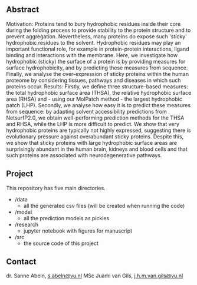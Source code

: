 ## Abstract

Motivation: Proteins tend to bury hydrophobic residues inside their core during the folding process to provide stability to the protein structure and to prevent aggregation. Nevertheless, many proteins do expose such 'sticky' hydrophobic residues to the solvent. Hydrophobic residues may play an important functional role, for example in protein-protein interactions, ligand binding and interactions with the membrane. Here, we investigate how hydrophobic (sticky) the surface of a protein is by providing measures for surface hydrophobicity, and by predicting these measures from sequence. Finally, we analyse the over-expression of sticky proteins within the human proteome by considering tissues, pathways and diseases in which such proteins occur.
Results: Firstly, we define three structure-based measures: the total hydrophobic surface area (THSA), the relative hydrophobic surface area (RHSA) and - using our MolPatch method - the largest hydrophobic patch (LHP). Secondly, we analyse how easy it is to predict these measures from sequence: by adapting solvent accessibility predictions from NetsurfP2.0, we obtain well-performing prediction methods for the THSA and RHSA, while the LHP is more difficult to predict. We show that very hydrophobic proteins are typically not highly expressed, suggesting there is evolutionary pressure against overabundant sticky proteins. Despite this, we show that sticky proteins with large hydrophobic surface areas are surprisingly abundant in the human brain, kidneys and blood cells and that such proteins are associated with neurodegenerative pathways.

## Project

This repository has five main directories.

* /data
  * all the generated csv files (will be created when running the code)
* /model
  * all the prediction models as pickles
* /research
  * jupyter notebook with figures for manuscript
* /src
  * the source code of this project

## Contact

dr. Sanne Abeln, s.abeln@vu.nl
MSc Juami van Gils, j.h.m.van.gils@vu.nl
